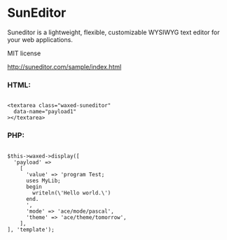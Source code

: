 # SunEditor

Suneditor is a lightweight, flexible, customizable WYSIWYG text editor for your web applications.

MIT license

http://suneditor.com/sample/index.html

### HTML:

```

<textarea class="waxed-suneditor"
  data-name="payload1"
></textarea>

```

### PHP:

```

$this->waxed->display([
  'payload' =>
    [
      'value' => 'program Test;
      uses MyLib;
      begin
        writeln(\'Hello world.\')
      end.
      ',
      'mode' => 'ace/mode/pascal',
      'theme' => 'ace/theme/tomorrow',
    ],
], 'template');

```


